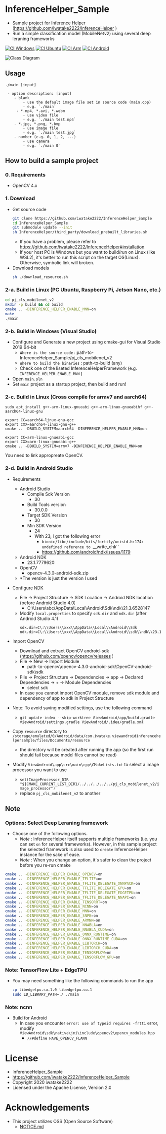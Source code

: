 # InferenceHelper_Sample
- Sample project for Inference Helper (https://github.com/iwatake2222/InferenceHelper )
- Run a simple classification model (MobileNetv2) using several deep leraning frameworks

[![CI Windows](https://github.com/iwatake2222/InferenceHelper_Sample/actions/workflows/ci_windows.yml/badge.svg)](https://github.com/iwatake2222/InferenceHelper_Sample/actions/workflows/ci_windows.yml)
[![CI Ubuntu](https://github.com/iwatake2222/InferenceHelper_Sample/actions/workflows/ci_ubuntu.yml/badge.svg)](https://github.com/iwatake2222/InferenceHelper_Sample/actions/workflows/ci_ubuntu.yml)
[![CI Arm](https://github.com/iwatake2222/InferenceHelper_Sample/actions/workflows/ci_arm.yml/badge.svg)](https://github.com/iwatake2222/InferenceHelper_Sample/actions/workflows/ci_arm.yml)
[![CI Android](https://github.com/iwatake2222/InferenceHelper_Sample/actions/workflows/ci_android.yml/badge.svg)](https://github.com/iwatake2222/InferenceHelper_Sample/actions/workflows/ci_android.yml)

![Class Diagram](00_doc/class_diagram.png) 

## Usage
```
./main [input]

 - option description: [input]
    - blank
        - use the default image file set in source code (main.cpp)
        - e.g. `./main`
     - *.mp4, *.avi, *.webm
        - use video file
        - e.g. `./main test.mp4`
    - *.jpg, *.png, *.bmp
        - use image file
        - e.g. `./main test.jpg`
    - number (e.g. 0, 1, 2, ...)
        - use camera
        - e.g. `./main 0`
```

## How to build a sample project
### 0. Requirements
- OpenCV 4.x

### 1. Download 
- Get source code
    ```sh
    git clone https://github.com/iwatake2222/InferenceHelper_Sample
    cd InferenceHelper_Sample
    git submodule update --init
    sh InferenceHelper/third_party/download_prebuilt_libraries.sh
    ```
    - If you have a problem, please refer to  https://github.com/iwatake2222/InferenceHelper#installation
    - If your host PC is Windows but you want to build/run on Linux (like WSL2), it's better to run this script on the target OS(Linux). Otherwise, symbolic link will broken.
- Download models
    ```sh
    sh ./download_resource.sh
    ```

### 2-a. Build in Linux (PC Ubuntu, Raspberry Pi, Jetson Nano, etc.)
```sh
cd pj_cls_mobilenet_v2
mkdir -p build && cd build
cmake .. -DINFERENCE_HELPER_ENABLE_MNN=on
make
./main
```

### 2-b. Build in Windows (Visual Studio)
- Configure and Generate a new project using cmake-gui for Visual Studio 2019 64-bit
    - `Where is the source code` : path-to-InferenceHelper_Sample/pj_cls_mobilenet_v2
    - `Where to build the binaries` : path-to-build	(any)
    - Check one of the liseted InferenceHelperFramework (e.g. `INFERENCE_HELPER_ENABLE_MNN` )
- Open `main.sln`
- Set `main` project as a startup project, then build and run!

### 2-c. Build in Linux (Cross compile for armv7 and aarch64)
```
sudo apt install g++-arm-linux-gnueabi g++-arm-linux-gnueabihf g++-aarch64-linux-gnu

export CC=aarch64-linux-gnu-gcc
export CXX=aarch64-linux-gnu-g++
cmake .. -DBUILD_SYSTEM=aarch64 -DINFERENCE_HELPER_ENABLE_MNN=on

export CC=arm-linux-gnueabi-gcc
export CXX=arm-linux-gnueabi-g++
cmake .. -DBUILD_SYSTEM=armv7 -DINFERENCE_HELPER_ENABLE_MNN=on
```

You need to link appropreate OpenCV.

### 2-d. Build in Android Studio
- Requirements
    - Android Studio
        - Compile Sdk Version
            - 30
        - Build Tools version
            - 30.0.0
        - Target SDK Version
            - 30
        - Min SDK Version
            - 24
            - With 23, I got the following error
                - `bionic/libc/include/bits/fortify/unistd.h:174: undefined reference to `__write_chk'`
                - https://github.com/android/ndk/issues/1179
    - Android NDK
        - 23.1.7779620
    - OpenCV
        - opencv-4.3.0-android-sdk.zip
    - *The version is just the version I used

- Configure NDK
    - File -> Project Structure -> SDK Location -> Android NDK location (before Android Studio 4.0)
        - C:\Users\abc\AppData\Local\Android\Sdk\ndk\21.3.6528147
    - Modify `local.properties` to specify `sdk.dir` and `ndk.dir`  (after Android Studio 4.1)
        ```
        sdk.dir=C\:\\Users\\xxx\\AppData\\Local\\Android\\Sdk
        ndk.dir=C\:\\Users\\xxx\\AppData\\Local\\Android\\sdk\\ndk\\23.1.7779620
        ```

- Import OpenCV
    - Download and extract OpenCV android-sdk (https://github.com/opencv/opencv/releases )
    - File -> New -> Import Module
        - path-to-opencv\opencv-4.3.0-android-sdk\OpenCV-android-sdk\sdk
    - FIle -> Project Structure -> Dependencies -> app -> Declared Dependencies -> + -> Module Dependencies
        - select sdk
    - In case you cannot import OpenCV module, remove sdk module and dependency of app to sdk in Project Structure
- Note: To avoid saving modified settings, use the following command
    - `git update-index --skip-worktree ViewAndroid/app/build.gradle ViewAndroid/settings.gradle ViewAndroid/.idea/gradle.xml` 
- Copy `resource` directory to `/storage/emulated/0/Android/data/com.iwatake.viewandroidinferencehelpersample/files/Documents/resource`
    - the directory will be created after running the app (so the first run should fail because model files cannot be read)
- Modify `ViewAndroid\app\src\main\cpp\CMakeLists.txt` to select a image processor you want to use
    - `set(ImageProcessor_DIR "${CMAKE_CURRENT_LIST_DIR}/../../../../../pj_cls_mobilenet_v2/image_processor")`
    - replace `pj_cls_mobilenet_v2` to another

## Note
### Options: Select Deep Leraning framework
- Choose one of the following options.
    - *Note* : InferenceHelper itself supports multiple frameworks (i.e. you can set `on` for several frameworks). However, in this sample project the selected framework is also used to `create` InferenceHelper instance for the sake of ease. 
    - *Note* : When you change an option, it's safer to clean the project before you re-run cmake

```sh
cmake .. -DINFERENCE_HELPER_ENABLE_OPENCV=on
cmake .. -DINFERENCE_HELPER_ENABLE_TFLITE=on
cmake .. -DINFERENCE_HELPER_ENABLE_TFLITE_DELEGATE_XNNPACK=on
cmake .. -DINFERENCE_HELPER_ENABLE_TFLITE_DELEGATE_GPU=on
cmake .. -DINFERENCE_HELPER_ENABLE_TFLITE_DELEGATE_EDGETPU=on
cmake .. -DINFERENCE_HELPER_ENABLE_TFLITE_DELEGATE_NNAPI=on
cmake .. -DINFERENCE_HELPER_ENABLE_TENSORRT=on
cmake .. -DINFERENCE_HELPER_ENABLE_NCNN=on
cmake .. -DINFERENCE_HELPER_ENABLE_MNN=on
cmake .. -DINFERENCE_HELPER_ENABLE_SNPE=on
cmake .. -DINFERENCE_HELPER_ENABLE_ARMNN=on
cmake .. -DINFERENCE_HELPER_ENABLE_NNABLA=on
cmake .. -DINFERENCE_HELPER_ENABLE_NNABLA_CUDA=on
cmake .. -DINFERENCE_HELPER_ENABLE_ONNX_RUNTIME=on
cmake .. -DINFERENCE_HELPER_ENABLE_ONNX_RUNTIME_CUDA=on
cmake .. -DINFERENCE_HELPER_ENABLE_LIBTORCH=on
cmake .. -DINFERENCE_HELPER_ENABLE_LIBTORCH_CUDA=on
cmake .. -DINFERENCE_HELPER_ENABLE_TENSORFLOW=on
cmake .. -DINFERENCE_HELPER_ENABLE_TENSORFLOW_GPU=on
```

### Note: TensorFlow Lite + EdgeTPU
- You may need something like the following commands to run the app
    ```sh
    cp libedgetpu.so.1.0 libedgetpu.so.1
    sudo LD_LIBRARY_PATH=./ ./main
    ```

### Note: ncnn
- Build for Android
    - In case you encounter `error: use of typeid requires -frtti` error, modify `ViewAndroid\sdk\native\jni\include\opencv2\opencv_modules.hpp`
        - `//#define HAVE_OPENCV_FLANN`

# License
- InferenceHelper_Sample
- https://github.com/iwatake2222/InferenceHelper_Sample
- Copyright 2020 iwatake2222
- Licensed under the Apache License, Version 2.0

# Acknowledgements
- This project utilizes OSS (Open Source Software)
    - [NOTICE.md](NOTICE.md)
